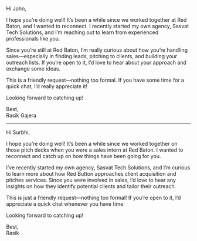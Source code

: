 Hi John,

I hope you’re doing well! It’s been a while since we worked together at Red Baton, and I wanted to reconnect. I recently started my own agency, Sasvat Tech Solutions, and I’m reaching out to learn from experienced professionals like you.

Since you’re still at Red Baton, I’m really curious about how you’re handling sales—especially in finding leads, pitching to clients, and building your outreach lists. If you’re open to it, I’d love to hear about your approach and exchange some ideas.

This is a friendly request—nothing too formal. If you have some time for a quick chat, I’d really appreciate it!

Looking forward to catching up!

Best,  
Rasik Gajera


---

Hi Surbhi,

I hope you’re doing well! It’s been a while since we worked together on those pitch decks when you were a sales intern at Red Baton. I wanted to reconnect and catch up on how things have been going for you.

I’ve recently started my own agency, Sasvat Tech Solutions, and I’m curious to learn more about how Red Button approaches client acquisition and pitches services. Since you were involved in sales, I’d love to hear any insights on how they identify potential clients and tailor their outreach.

This is just a friendly request—nothing too formal! If you’re open to it, I’d appreciate a quick chat whenever you have time.

Looking forward to catching up!

Best,  
Rasik